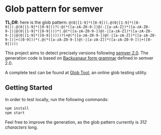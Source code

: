 # Glob pattern for semver

**TL;DR**: here is the glob pattern: `@(0|[1-9]*([0-9])).@(0|[1-9]*([0-9])).@(0|[1-9]*([0-9]))?(-@(*([a-zA-Z0-9-])@(-|[a-zA-Z])*([a-zA-Z0-9-])|@(0|[1-9]*([0-9])))*(.@(*([a-zA-Z0-9-])@(-|[a-zA-Z])*([a-zA-Z0-9-])|@(0|[1-9]*([0-9])))))?(+@(*([a-zA-Z0-9-])@(-|[a-zA-Z])*([a-zA-Z0-9-])|+([0-9]))*(.@(*([a-zA-Z0-9-])@(-|[a-zA-Z])*([a-zA-Z0-9-])|+([0-9]))))`

This project aims to detect precisely versions following [semver 2.0](https://semver.org/). The generation code is based on [Backusnaur form grammar](https://semver.org/#backusnaur-form-grammar-for-valid-semver-versions) defined in semver 2.0.

A complete test can be found at [Glob Tool](https://www.digitalocean.com/community/tools/glob?comments=true&glob=%40%280%7C%5B1-9%5D%2A%28%5B0-9%5D%29%29.%40%280%7C%5B1-9%5D%2A%28%5B0-9%5D%29%29.%40%280%7C%5B1-9%5D%2A%28%5B0-9%5D%29%29%3F%28-%40%28%2A%28%5Ba-zA-Z0-9-%5D%29%40%28-%7C%5Ba-zA-Z%5D%29%2A%28%5Ba-zA-Z0-9-%5D%29%7C%40%280%7C%5B1-9%5D%2A%28%5B0-9%5D%29%29%29%2A%28.%40%28%2A%28%5Ba-zA-Z0-9-%5D%29%40%28-%7C%5Ba-zA-Z%5D%29%2A%28%5Ba-zA-Z0-9-%5D%29%7C%40%280%7C%5B1-9%5D%2A%28%5B0-9%5D%29%29%29%29%29%3F%28%2B%40%28%2A%28%5Ba-zA-Z0-9-%5D%29%40%28-%7C%5Ba-zA-Z%5D%29%2A%28%5Ba-zA-Z0-9-%5D%29%7C%2B%28%5B0-9%5D%29%29%2A%28.%40%28%2A%28%5Ba-zA-Z0-9-%5D%29%40%28-%7C%5Ba-zA-Z%5D%29%2A%28%5Ba-zA-Z0-9-%5D%29%7C%2B%28%5B0-9%5D%29%29%29%29&matches=false&tests=%2F%2F%20Valid%20Semantic%20Versions&tests=0.0.4&tests=1.2.3&tests=10.20.30&tests=1.1.2-prerelease%2Bmeta&tests=1.1.2%2Bmeta&tests=1.1.2%2Bmeta-valid&tests=1.0.0-alpha&tests=1.0.0-beta&tests=1.0.0-alpha.beta&tests=1.0.0-alpha.beta.1&tests=1.0.0-alpha.1&tests=1.0.0-alpha0.valid&tests=1.0.0-alpha.0valid&tests=1.0.0-alpha-a.b-c-somethinglong%2Bbuild.1-aef.1-its-okay&tests=1.0.0-rc.1%2Bbuild.1&tests=2.0.0-rc.1%2Bbuild.123&tests=1.2.3-beta&tests=10.2.3-DEV-SNAPSHOT&tests=1.2.3-SNAPSHOT-123&tests=1.0.0&tests=2.0.0&tests=1.1.7&tests=2.0.0%2Bbuild.1848&tests=2.0.1-alpha.1227&tests=1.0.0-alpha%2Bbeta&tests=1.2.3----RC-SNAPSHOT.12.9.1--.12%2B788&tests=1.2.3----R-S.12.9.1--.12%2Bmeta&tests=1.2.3----RC-SNAPSHOT.12.9.1--.12&tests=1.0.0%2B0.build.1-rc.10000aaa-kk-0.1&tests=99999999999999999999999.999999999999999999.99999999999999999&tests=1.0.0-0A.is.legal&tests=%2F%2F%20Invalid%20Semantic%20Versions%0D&tests=1&tests=1.2&tests=1.2.3-0123&tests=1.2.3-0123.0123&tests=1.1.2%2B.123&tests=%2Binvalid&tests=-invalid&tests=-invalid%2Binvalid&tests=-invalid.01&tests=alpha&tests=alpha.beta&tests=alpha.beta.1&tests=alpha.1&tests=alpha%2Bbeta&tests=alpha_beta&tests=alpha.&tests=alpha..&tests=beta&tests=1.0.0-alpha_beta&tests=-alpha.&tests=1.0.0-alpha..&tests=1.0.0-alpha..1&tests=1.0.0-alpha...1&tests=1.0.0-alpha....1&tests=1.0.0-alpha.....1&tests=1.0.0-alpha......1&tests=1.0.0-alpha.......1&tests=01.1.1&tests=1.01.1&tests=1.1.01&tests=1.2&tests=1.2.3.DEV&tests=1.2-SNAPSHOT&tests=1.2.31.2.3----RC-SNAPSHOT.12.09.1--..12%2B788&tests=1.2-RC-SNAPSHOT&tests=-1.0.3-gamma%2Bb7718&tests=%2Bjustmeta&tests=9.8.7%2Bmeta%2Bmeta&tests=9.8.7-whatever%2Bmeta%2Bmeta&tests=99999999999999999999999.999999999999999999.99999999999999999----RC-SNAPSHOT.12.09.1--------------------------------..12), an online glob testing utility.

## Getting Started

In order to test locally, run the following commands:
```bash
npm install
npm start
```

Feel free to improve the generation, as the glob pattern currently is *312 characters* long.

